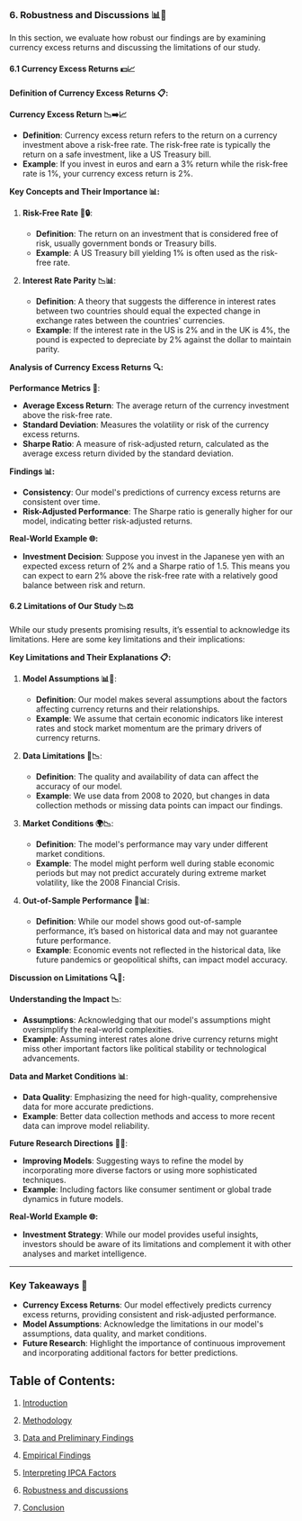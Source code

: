 ### 6. Robustness and Discussions 📊💬

In this section, we evaluate how robust our findings are by examining currency excess returns and discussing the limitations of our study.

#### 6.1 Currency Excess Returns 💵📈

**Definition of Currency Excess Returns 📋:**

**Currency Excess Return 📉➡️📈**
- **Definition**: Currency excess return refers to the return on a currency investment above a risk-free rate. The risk-free rate is typically the return on a safe investment, like a US Treasury bill.
- **Example**: If you invest in euros and earn a 3% return while the risk-free rate is 1%, your currency excess return is 2%.

**Key Concepts and Their Importance 📊:**

1. **Risk-Free Rate 💼🔒**:
   - **Definition**: The return on an investment that is considered free of risk, usually government bonds or Treasury bills.
   - **Example**: A US Treasury bill yielding 1% is often used as the risk-free rate.

2. **Interest Rate Parity 📉📊**:
   - **Definition**: A theory that suggests the difference in interest rates between two countries should equal the expected change in exchange rates between the countries' currencies.
   - **Example**: If the interest rate in the US is 2% and in the UK is 4%, the pound is expected to depreciate by 2% against the dollar to maintain parity.

**Analysis of Currency Excess Returns 🔍:**

**Performance Metrics 📏**:
- **Average Excess Return**: The average return of the currency investment above the risk-free rate.
- **Standard Deviation**: Measures the volatility or risk of the currency excess returns.
- **Sharpe Ratio**: A measure of risk-adjusted return, calculated as the average excess return divided by the standard deviation.

**Findings 📊:**
- **Consistency**: Our model's predictions of currency excess returns are consistent over time.
- **Risk-Adjusted Performance**: The Sharpe ratio is generally higher for our model, indicating better risk-adjusted returns.

**Real-World Example 🌐:**
- **Investment Decision**: Suppose you invest in the Japanese yen with an expected excess return of 2% and a Sharpe ratio of 1.5. This means you can expect to earn 2% above the risk-free rate with a relatively good balance between risk and return.

#### 6.2 Limitations of Our Study 📉⚖️

While our study presents promising results, it’s essential to acknowledge its limitations. Here are some key limitations and their implications:

**Key Limitations and Their Explanations 📋:**

1. **Model Assumptions 📊🔄**:
   - **Definition**: Our model makes several assumptions about the factors affecting currency returns and their relationships.
   - **Example**: We assume that certain economic indicators like interest rates and stock market momentum are the primary drivers of currency returns.

2. **Data Limitations 📅📉**:
   - **Definition**: The quality and availability of data can affect the accuracy of our model.
   - **Example**: We use data from 2008 to 2020, but changes in data collection methods or missing data points can impact our findings.

3. **Market Conditions 🌍📉**:
   - **Definition**: The model's performance may vary under different market conditions.
   - **Example**: The model might perform well during stable economic periods but may not predict accurately during extreme market volatility, like the 2008 Financial Crisis.

4. **Out-of-Sample Performance 🔮📊**:
   - **Definition**: While our model shows good out-of-sample performance, it’s based on historical data and may not guarantee future performance.
   - **Example**: Economic events not reflected in the historical data, like future pandemics or geopolitical shifts, can impact model accuracy.

**Discussion on Limitations 🔍💬:**

**Understanding the Impact 📉**:
- **Assumptions**: Acknowledging that our model's assumptions might oversimplify the real-world complexities.
- **Example**: Assuming interest rates alone drive currency returns might miss other important factors like political stability or technological advancements.

**Data and Market Conditions 📊**:
- **Data Quality**: Emphasizing the need for high-quality, comprehensive data for more accurate predictions.
- **Example**: Better data collection methods and access to more recent data can improve model reliability.

**Future Research Directions 🔬🔮**:
- **Improving Models**: Suggesting ways to refine the model by incorporating more diverse factors or using more sophisticated techniques.
- **Example**: Including factors like consumer sentiment or global trade dynamics in future models.

**Real-World Example 🌐:**
- **Investment Strategy**: While our model provides useful insights, investors should be aware of its limitations and complement it with other analyses and market intelligence.

---

### Key Takeaways 📝

- **Currency Excess Returns**: Our model effectively predicts currency excess returns, providing consistent and risk-adjusted performance.
- **Model Assumptions**: Acknowledge the limitations in our model's assumptions, data quality, and market conditions.
- **Future Research**: Highlight the importance of continuous improvement and incorporating additional factors for better predictions.

## **Table of Contents:**

1. [Introduction](https://github.com/aditya-saxena-7/Dynamic-Beta-Variability-in-Foreign-Exchange-Returns-Using-Instrumented-PCA/blob/main/Introduction.md)

2. [Methodology](https://github.com/aditya-saxena-7/Dynamic-Beta-Variability-in-Foreign-Exchange-Returns-Using-Instrumented-PCA/blob/main/Methodology.md)

3. [Data and Preliminary Findings](https://github.com/aditya-saxena-7/Dynamic-Beta-Variability-in-Foreign-Exchange-Returns-Using-Instrumented-PCA/blob/main/Data%20and%20Preliminary%20Findings.md)

4. [Empirical Findings](https://github.com/aditya-saxena-7/Dynamic-Beta-Variability-in-Foreign-Exchange-Returns-Using-Instrumented-PCA/blob/main/Empirical%20Findings.md)

5. [Interpreting IPCA Factors](https://github.com/aditya-saxena-7/Dynamic-Beta-Variability-in-Foreign-Exchange-Returns-Using-Instrumented-PCA/blob/main/Interpreting%20IPCA%20Factors.md)

6. [Robustness and discussions](https://github.com/aditya-saxena-7/Dynamic-Beta-Variability-in-Foreign-Exchange-Returns-Using-Instrumented-PCA/blob/main/Robustness%20and%20discussions.md)

7. [Conclusion](https://github.com/aditya-saxena-7/Dynamic-Beta-Variability-in-Foreign-Exchange-Returns-Using-Instrumented-PCA/blob/main/Conclusion.md)

